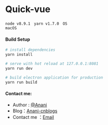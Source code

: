 # Quick-vue

<code>node v8.9.1</code> &nbsp; <code>yarn v1.7.0</code> &nbsp; <code>OS macOS</code>

#### Build Setup

``` bash
# install dependencies
yarn install

# serve with hot reload at 127.0.0.1:8081
yarn run dev

# build electron application for production
yarn run build

```

#### Contact me:
* Author : [@Anani][1]
* Blog：[Anani-cnblogs][2]
* Contact me ：[Email][3]

[1]: https://weibo.com/dongwanhong
[2]: http://www.cnblogs.com/anani/
[3]: http://mail.qq.com/cgi-bin/qm_share?t=qm_mailme&email=zqqhoKm5pq2moI6oobajr6ei4K2how
